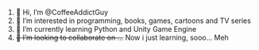 1. 👋 Hi, I’m @CoffeeAddictGuy
2. 👀 I’m interested in programming, books, games, cartoons and TV series
3. 🌱 I’m currently learning Python and Unity Game Engine
4. ~~💞️ I’m looking to collaborate on ...~~ Now i just learning, sooo... Meh
<!---
5. 📫 How to reach me:
+ You can write me at - [Steam](https://steamcommunity.com/id/CoffeeAddictUwU)
+ Or 
--->
<!---
CoffeeAddictGuy/CoffeeAddictGuy is a ✨ special ✨ repository because its `README.md` (this file) appears on your GitHub profile.
You can click the Preview link to take a look at your changes.
--->
